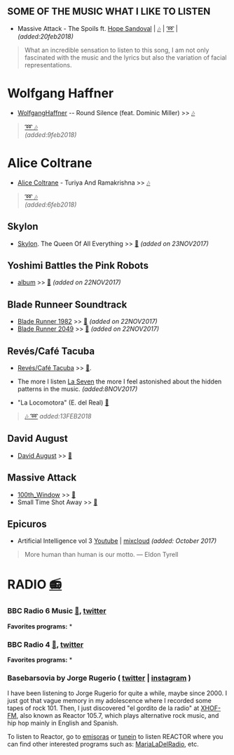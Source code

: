 SOME OF THE MUSIC WHAT I LIKE TO LISTEN 
---


* Massive Attack - The Spoils ft. [Hope Sandoval](https://en.wikipedia.org/wiki/Hope_Sandoval)
 | [:notes:](https://www.youtube.com/watch?v=8r31DFrFs5A)
 | [:loop:](https://listenonrepeat.com/?v=8r31DFrFs5A)
 |  _(added:20feb2018)_

> What an incredible sensation to listen to this song, I am not only fascinated with the music and the lyrics but also the variation of facial representations.



# Wolfgang Haffner
* [WolfgangHaffner](https://en.wikipedia.org/wiki/Wolfgang_Haffner) -- Round Silence (feat. Dominic Miller)  >> [:notes:](https://www.youtube.com/watch?v=sexpir_GKv8) 

> [:loop: :notes:](https://listenonrepeat.com/?v=sexpir_GKv8)   
 _(added:9feb2018)_

# Alice Coltrane
* [Alice Coltrane](https://en.wikipedia.org/wiki/Alice_Coltrane) - Turiya And Ramakrishna >> [:notes:](https://www.youtube.com/watch?v=QUMuDWDVd20)

> [:loop: :notes: ](https://listenonrepeat.com/?v=QUMuDWDVd20)   
_(added:6feb2018)_

## Skylon
* [Skylon](https://en.wikipedia.org/wiki/Skylon_(album)). The Queen Of All Everything >> [:musical_note:](https://www.youtube.com/watch?v=HnhuZ_p-dbQ) _(added on 23NOV2017)_

## Yoshimi Battles the Pink Robots

* [album](https://en.wikipedia.org/wiki/Yoshimi_Battles_the_Pink_Robots) >> 
[:musical_note:](https://www.youtube.com/watch?v=_phGtN72POE) _(added on 22NOV2017)_


## Blade Runneer Soundtrack

* [Blade Runner 1982](https://en.wikipedia.org/wiki/Blade_Runner_(soundtrack)) >>  [:musical_note:](https://www.youtube.com/watch?v=k3fz6CC45ok) _(added on 22NOV2017)_
* [Blade Runner 2049](https://en.wikipedia.org/wiki/Blade_Runner_2049_(soundtrack)) >> 
 [:musical_note:](https://www.youtube.com/watch?v=a_FAF_v87Qw) _(added on 22NOV2017)_


## Revés/Café Tacuba

* [Revés/Café Tacuba](https://en.wikipedia.org/wiki/Rev%C3%A9s/Yo_Soy) >>  [:musical_note:](https://www.youtube.com/watch?v=5B5XTc8LtIw).
* The more I listen [La Seven](https://listenonrepeat.com/?v=u0ydmeA_pek#Cafe_Tacvba_-__La_7_(Reves)) the more I feel astonished about
the hidden patterns in the music. _(added:8NOV2017)_

* "La Locomotora" (E. del Real) [:link:](https://es.wikipedia.org/wiki/Rev%C3%A9s/Yo_soy)
>  [:notes: :loop:](https://listenonrepeat.com/?v=bGkXVZ-J5A8)  _added:13FEB2018_



## David August
* [David August](https://www.residentadvisor.net/dj/davidaugust) >>  [:musical_note:](https://www.youtube.com/watch?v=mRfwdJx0NDE)

## Massive Attack
* [100th_Window](https://en.wikipedia.org/wiki/100th_Window) >>  [:musical_note:](https://www.youtube.com/watch?v=rhXuCz6gBUQ)
* Small Time Shot Away >>  [:musical_note:](https://www.youtube.com/watch?v=dEl57EPBVeY)




## Epicuros
* Artificial Intelligence vol 3 [Youtube](https://www.youtube.com/watch?v=EBC9LIUpKeo) | [mixcloud](https://www.mixcloud.com/Ambient_Epicuros/011-epicuros-artificial-intelligence-vol-3/) 
_(added: October 2017)_

> More human than human is our motto.   ― Eldon Tyrell



# RADIO [:radio:](http://uk.radioonline.fm/)

### BBC Radio 6 Music [:link:](https://www.bbc.co.uk/6music), [twitter](https://twitter.com/BBC6Music)

**Favorites programs:**
* 

### BBC Radio 4 [:link:](https://www.bbc.co.uk/radio4), [twitter](https://twitter.com/BBCRadio4)

**Favorites programs:**
* 




###  Basebarsovia by Jorge Rugerio ( [twitter](https://twitter.com/jrugerio) | [instagram](https://www.instagram.com/jrugeriomx/) )
I have been listening to Jorge Rugerio for quite a while, maybe since 2000.
I just got that vague memory in my adolescence where I recorded some tapes of
rock 101. Then, I just discovered "el gordito de la radio" at
[XHOF-FM](https://en.wikipedia.org/wiki/XHOF-FM), also known as Reactor 105.7,
which plays alternative rock music, and hip hop mainly in English and Spanish.

To listen to Reactor, go to [emisoras](http://www.emisoras.com.mx/#reactor) or
[tunein](https://tunein.com/radio/Reactor-FM-1057-s24573/) to listen REACTOR where 
you can find other interested programs such as: [MariaLaDelRadio](https://twitter.com/marialadelradio),
etc.

